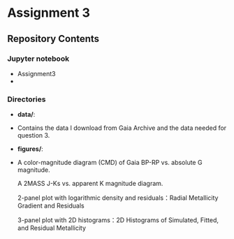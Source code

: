 # Assignment 3

## Repository Contents

### Jupyter notebook

- Assignment3
- 
### Directories

- **data/**:
- 
  Contains the data I download from Gaia Archive and the data needed for question 3.

- **figures/**:
- 
  A color-magnitude diagram (CMD) of Gaia BP-RP vs. absolute G magnitude.

  A 2MASS J-Ks vs. apparent K magnitude diagram.
  
  2-panel plot with logarithmic density and residuals：Radial Metallicity Gradient and Residuals
  
  3-panel plot with 2D histograms：2D Histograms of Simulated, Fitted, and Residual Metallicity
